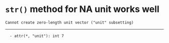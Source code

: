 # `str()` method for NA unit works well

    Cannot create zero-length unit vector ("unit" subsetting)

---

      - attr(*, "unit"): int 7

